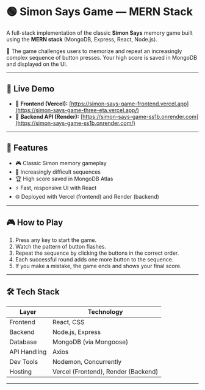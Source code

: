 # 🟢 Simon Says Game — MERN Stack

A full-stack implementation of the classic **Simon Says** memory game built using the **MERN stack** (MongoDB, Express, React, Node.js).

🧠 The game challenges users to memorize and repeat an increasingly complex sequence of button presses. Your high score is saved in MongoDB and displayed on the UI.

---

## 🚀 Live Demo

- 🔗 **Frontend (Vercel):** [https://simon-says-game-frontend.vercel.app](https://simon-says-game-three-eta.vercel.app/)
- 🔗 **Backend API (Render):** [https://simon-says-game-ss1b.onrender.com](https://simon-says-game-ss1b.onrender.com/)



---

## 🧩 Features

- 🎮 Classic Simon memory gameplay
- 🧠 Increasingly difficult sequences
- 🏆 High score saved in MongoDB Atlas
- ⚡ Fast, responsive UI with React
- 🌐 Deployed with Vercel (frontend) and Render (backend)

---

## 🎮 How to Play

1. Press any key to start the game.
2. Watch the pattern of button flashes.
3. Repeat the sequence by clicking the buttons in the correct order.
4. Each successful round adds one more button to the sequence.
5. If you make a mistake, the game ends and shows your final score.

---

## 🛠️ Tech Stack

| Layer        | Technology            |
|--------------|------------------------|
| Frontend     | React, CSS             |
| Backend      | Node.js, Express       |
| Database     | MongoDB (via Mongoose) |
| API Handling | Axios                  |
| Dev Tools    | Nodemon, Concurrently  |
| Hosting      | Vercel (Frontend), Render (Backend) |

---